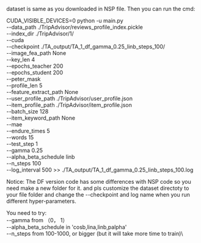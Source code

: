 dataset is same as you downloaded in NSP file.
Then you can run the cmd: 

CUDA_VISIBLE_DEVICES=0 python -u main.py \
--data_path ./TripAdvisor/reviews_profile_index.pickle \
--index_dir ./TripAdvisor/1/ \
--cuda \
--checkpoint ./TA_output/TA_1_df_gamma_0.25_linb_steps_100/ \
--image_fea_path None \
--key_len 4 \
--epochs_teacher 200 \
--epochs_student 200 \
--peter_mask \
--profile_len 5 \
--feature_extract_path None \
--user_profile_path ./TripAdvisor/user_profile.json \
--item_profile_path ./TripAdvisor/item_profile.json \
--batch_size 128 \
--item_keyword_path None \
--mae \
--endure_times 5 \
--words 15 \
--test_step 1 \
--gamma 0.25 \
--alpha_beta_schedule linb \
--n_steps 100 \
--log_interval 500  >> ./TA_output/TA_1_df_gamma_0.25_linb_steps_100.log


Notice: 
The DF version code has some differences with NSP code so you need make a new folder for it. and pls customize the dataset directoty to your file folder and change the --checkpoint and log name when you run different hyper-parameters.

You need to try:\
--gamma from （0， 1）\
--alpha_beta_schedule in 'cosb,lina,linb,palpha'\
--n_steps from 100-1000, or bigger (but it will take more time to train)\
